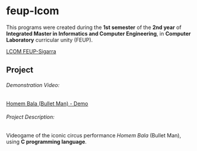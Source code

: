 # feup-lcom
 
This programs were created during the **1st semester** of the **2nd year** of **Integrated Master in Informatics and Computer Engineering**, in **Computer Laboratory** curricular unity (FEUP).

[LCOM FEUP-Sigarra](https://sigarra.up.pt/feup/pt/ucurr_geral.ficha_uc_view?pv_ocorrencia_id=272666 "Curricular Unity Homepage")

## Project

###### Demonstration Video: 

[Homem Bala (Bullet Man) - Demo](https://www.youtube.com/watch?v=jUC8PmbRgHo& "Youtube Video")

###### Project Description:

Videogame of the iconic circus performance *Homem Bala* (Bullet Man), using **C programming language**.
